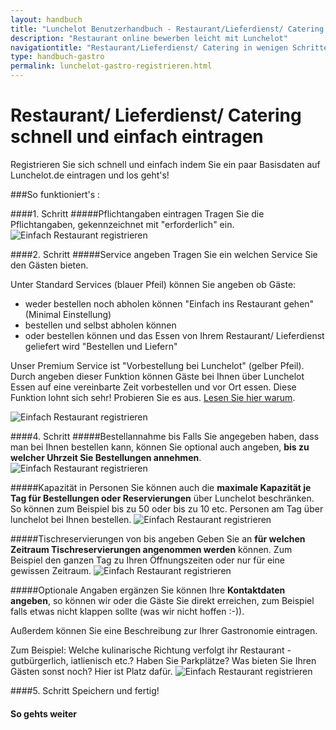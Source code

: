 ```yaml
---
layout: handbuch
title: "Lunchelot Benutzerhandbuch - Restaurant/Lieferdienst/ Catering registrieren"
description: "Restaurant online bewerben leicht mit Lunchelot"
navigationtitle: "Restaurant/Lieferdienst/ Catering in wenigen Schritten registrieren und online bewerben"
type: handbuch-gastro
permalink: lunchelot-gastro-registrieren.html
---
```


# Restaurant/ Lieferdienst/ Catering schnell und einfach eintragen

<p class="message">
Registrieren Sie sich schnell und einfach indem Sie ein paar Basisdaten auf Lunchelot.de eintragen und los geht's!
</p>

###So funktioniert's :
  
####1. Schritt
#####Pflichtangaben eintragen
Tragen Sie die Pflichtangaben, gekennzeichnet mit "erforderlich" ein.
<img src="{{site.baseurl}}assets/gastro/basisdaten.png" alt="Einfach Restaurant registrieren" />
  
####2. Schritt
#####Service angeben
Tragen Sie ein welchen Service Sie den Gästen bieten. 
  
Unter Standard Services (blauer Pfeil) können Sie angeben ob Gäste: 
  
* weder bestellen noch abholen können "Einfach ins Restaurant gehen" (Minimal Einstellung)
* bestellen und selbst abholen können
* oder bestellen können und das Essen von Ihrem Restaurant/ Lieferdienst geliefert wird "Bestellen und Liefern"

Unser Premium Service ist "Vorbestellung bei Lunchelot" (gelber Pfeil). Durch angeben dieser Funktion können Gäste bei Ihnen über Lunchelot Essen auf eine vereinbarte Zeit vorbestellen und vor Ort essen. Diese Funktion lohnt sich sehr! Probieren Sie es aus. 
<a href="fehlt noch" target="_blank">Lesen Sie hier warum</a>.

<img src="{{site.baseurl}}assets/gastro/basisdaten.png" alt="Einfach Restaurant registrieren" />
  
####4. Schritt
#####Bestellannahme bis
Falls Sie angegeben haben, dass man bei Ihnen bestellen kann, können Sie optional auch angeben, __bis zu welcher Uhrzeit Sie Bestellungen annehmen__.
 <img src="{{site.baseurl}}assets/gastro/basisdaten3.png" alt="Einfach Restaurant registrieren" />
  
#####Kapazität in Personen
Sie können auch die __maximale Kapazität je Tag für Bestellungen oder Reservierungen__ über Lunchelot beschränken. So können zum Beispiel bis zu 50 oder bis zu 10 etc. Personen am Tag über lunchelot bei Ihnen bestellen.
 <img src="{{site.baseurl}}assets/gastro/basisdaten4.png" alt="Einfach Restaurant registrieren" />
   
#####Tischreservierungen von bis angeben
Geben Sie an __für welchen Zeitraum Tischreservierungen angenommen werden__ können. Zum Beispiel den ganzen Tag zu Ihren Öffnungszeiten oder nur für eine gewissen Zeitraum.
 <img src="{{site.baseurl}}assets/gastro/basisdaten5.png" alt="Einfach Restaurant registrieren" />
  
#####Optionale Angaben ergänzen
Sie können Ihre __Kontaktdaten angeben__, so können wir oder die Gäste Sie direkt erreichen, zum Beispiel falls etwas nicht klappen sollte (was wir nicht hoffen :-)). 
  
Außerdem können Sie eine Beschreibung zur Ihrer Gastronomie eintragen. 
  
Zum Beispiel: Welche kulinarische Richtung verfolgt ihr Restaurant - gutbürgerlich, iatlienisch etc.? Haben Sie Parkplätze? Was bieten Sie Ihren Gästen sonst noch? Hier ist Platz dafür.
 <img src="{{site.baseurl}}assets/gastro/basisdaten6.png" alt="Einfach Restaurant registrieren" />
   

####5. Schritt
Speichern und fertig!
  

#### So gehts weiter
<a href=„LINK fehlt noch title="Weiter geht's mit dem eintragen Ihrer Menus" target="_blank"> 



